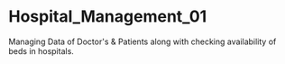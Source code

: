 # Hospital_Management_01
Managing Data of Doctor's &amp; Patients along with checking availability of beds in hospitals.
